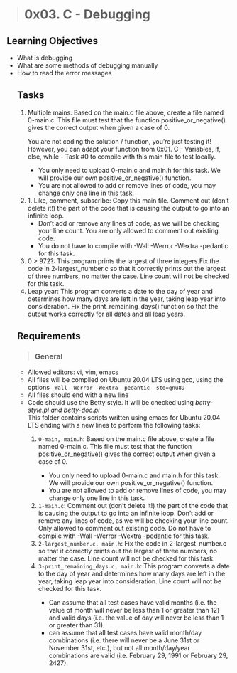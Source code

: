 > # 0x03. C - Debugging
## Learning Objectives
<ul>
<li>What is debugging</li>
<li>What are some methods of debugging manually</li>
<li>How to read the error messages</li>
 
## Tasks
<ol>
<li>Multiple mains: Based on the main.c file above, create a file named 0-main.c. This file must test that the function positive_or_negative() gives the correct output when given a case of 0.

You are not coding the solution / function, you’re just testing it! However, you can adapt your function from 0x01. C - Variables, if, else, while - Task #0 to compile with this main file to test locally.
<ul>
<li>You only need to upload 0-main.c and main.h for this task. We will provide our own positive_or_negative() function.</li>
<li>You are not allowed to add or remove lines of code, you may change only one line in this task.</li>
</ul>
</li>
<li>1. Like, comment, subscribe: Copy this main file. Comment out (don’t delete it!) the part of the code that is causing the output to go into an infinite loop.
<ul>
<li>Don’t add or remove any lines of code, as we will be checking your line count. You are only allowed to comment out existing code.</li>
<li>You do not have to compile with -Wall -Werror -Wextra -pedantic for this task.</li>
</ul>
</li>
<li>0 > 972?: This program prints the largest of three integers.Fix the code in 2-largest_number.c so that it correctly prints out the largest of three numbers, no matter the case. Line count will not be checked for this task.
</li>
<li>Leap year: This program converts a date to the day of year and determines how many days are left in the year, taking leap year into consideration. Fix the print_remaining_days() function so that the output works correctly for all dates and all leap years.
</li>
</ol>

## Requirements
> ### General
<ul>
<li> Allowed editors: vi, vim, emacs</li>
<li> All files will be compiled on Ubuntu 20.04 LTS using gcc, using the options <code>-Wall -Werror -Wextra -pedantic -std=gnu89</code></li>
<li> All files should end with a new line</li>
<li> Code should use the Betty style. It will be checked using <em>betty-style.pl and betty-doc.pl</em></li>
This folder contains scripts written using emacs for Ubuntu 20.04 LTS ending with a new lines to perform the following tasks:
<ol>
<li> <code>0-main, main.h</code>: Based on the main.c file above, create a file named 0-main.c. This file must test that the function positive_or_negative() gives the correct output when given a case of 0.</li>
<ul>
<li>You only need to upload 0-main.c and main.h for this task. We will provide our own positive_or_negative() function.</li>
<li>You are not allowed to add or remove lines of code, you may change only one line in this task.</li>
</ul>
<li> <code>1-main.c</code>: Comment out (don’t delete it!) the part of the code that is causing the output to go into an infinite loop. Don’t add or remove any lines of code, as we will be checking your line count. Only allowed to comment out existing code. Do not have to compile with -Wall -Werror -Wextra -pedantic for this task.</li>
<li> <code>2-largest_number.c, main.h</code>: Fix the code in 2-largest_number.c so that it correctly prints out the largest of three numbers, no matter the case. Line count will not be checked for this task.</li>
<li> <code>3-print_remaining_days.c, main.h</code>: This program converts a date to the day of year and determines how many days are left in the year, taking leap year into consideration. Line count will not be checked for this task.</li>
<ul>
<li>Can assume that all test cases have valid months (i.e. the value of month will never be less than 1 or greater than 12) and valid days (i.e. the value of day will never be less than 1 or greater than 31).</li>
<li>can assume that all test cases have valid month/day combinations (i.e. there will never be a June 31st or November 31st, etc.), but not all month/day/year combinations are valid (i.e. February 29, 1991 or February 29, 2427).</li>
</ul>
</ol>
